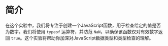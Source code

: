 # 简介

在这个实验中，我们将专注于创建一个JavaScript函数，用于检查给定的值是否为数字。我们将使用 `typeof` 运算符，并防范 `NaN`，以确保该函数仅对有效数字返回 `true`。这个实验将帮助你加深对JavaScript数据类型和类型检查的理解。
